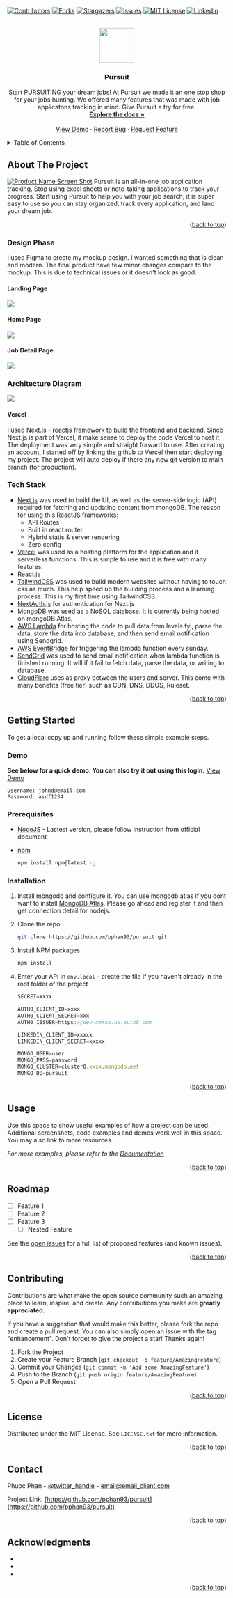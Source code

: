 <div id="top"></div>

[![Contributors][contributors-shield]][contributors-url]
[![Forks][forks-shield]][forks-url]
[![Stargazers][stars-shield]][stars-url]
[![Issues][issues-shield]][issues-url]
[![MIT License][license-shield]][license-url]
[![LinkedIn][linkedin-shield]][linkedin-url]

<!-- PROJECT LOGO -->
<br />
<div align="center">
  <a href="https://github.com/pphan93/pursuit">
    <img src="public/status-up.svg" alt="Logo" width="80" height="80" style="color:white;">
  </a>

<h3 align="center">Pursuit</h3>

  <p align="center">
    Start PURSUITING your dream jobs!
At Pursuit we made it an one stop shop for your jobs hunting. We offered many features that was made with job applicatons tracking in mind. Give Pursuit a try for free.
    <br />
    <a href="https://github.com/pphan93/pursuit"><strong>Explore the docs »</strong></a>
    <br />
    <br />
    <a href="https://pursuit.pphan.ca">View Demo</a>
    ·
    <a href="https://github.com/pphan93/pursuit/issues">Report Bug</a>
    ·
    <a href="https://github.com/pphan93/pursuit/issues">Request Feature</a>
  </p>
</div>

<!-- TABLE OF CONTENTS -->
<details>
  <summary>Table of Contents</summary>
  <ol>
    <li>
      <a href="#about-the-project">About The Project</a>
      <ul>
        <li><a href="#built-with">Built With</a></li>
      </ul>
    </li>
    <li>
      <a href="#getting-started">Getting Started</a>
      <ul>
        <li><a href="#prerequisites">Prerequisites</a></li>
        <li><a href="#installation">Installation</a></li>
      </ul>
    </li>
    <li><a href="#usage">Usage</a></li>
    <li><a href="#roadmap">Roadmap</a></li>
    <li><a href="#contributing">Contributing</a></li>
    <li><a href="#license">License</a></li>
    <li><a href="#contact">Contact</a></li>
    <li><a href="#acknowledgments">Acknowledgments</a></li>
  </ol>
</details>

<!-- ABOUT THE PROJECT -->

## About The Project

[![Product Name Screen Shot][product-screenshot]](https://pursuit.pphan.ca)
Pursuit is an all-in-one job application tracking. Stop using excel sheets or note-taking applications to track your progress. Start using Pursuit to help you with your job search, it is super easy to use so you can stay organized, track every application, and land your dream job.

<p align="right">(<a href="#top">back to top</a>)</p>

### Design Phase

I used Figma to create my mockup design. I wanted something that is clean and modern. The final product have few minor changes compare to the mockup. This is due to technical issues or it doesn't look as good.

#### Landing Page

![](readme/Pursuit_Landing_Page.png)

#### Home Page

![](readme/Pursuit_Home_Page.png)

#### Job Detail Page

![](readme/Pursuit_Job_Detail_Page.jpg)

### Architecture Diagram

![](readme/Pursuit_Diagram.png)

#### Vercel

I used Next.js - reactjs framework to build the frontend and backend. Since Next.js is part of Vercel, it make sense to deploy the code Vercel to host it. The deployment was very simple and straight forward to use. After creating an account, I started off by linking the github to Vercel then start deploying my project. The project will auto deploy if there any new git version to main branch (for production).

### Tech Stack

- [Next.js](https://nextjs.org/) was used to build the UI, as well as the server-side logic (API) required for fetching and updating content from mongoDB. The reason for using this ReactJS frameworks:
  - API Routes
  - Built in react router
  - Hybrid statis & server rendering
  - Zero config
- [Vercel](https://vercel.com/) was used as a hosting platform for the application and it serverless functions. This is simple to use and it is free with many features.
- [React.js](https://reactjs.org/)
- [TailwindCSS](https://tailwindcss.com/) was used to build modern websites without having to touch css as much. This help speed up the building process and a learning process. This is my first time using TailwindCSS.
- [NextAuth.js](https://next-auth.js.org/) for authentication for Next.js
- [MongoDB](https://www.mongodb.com/) was used as a NoSQL database. It is currently being hosted on mongoDB Atlas.
- [AWS Lambda](https://aws.amazon.com/lambda/) for hosting the code to pull data from levels.fyi, parse the data, store the data into database, and then send email notification using Sendgrid.
- [AWS EventBridge](https://aws.amazon.com/eventbridge/) for triggering the lambda function every sunday.
- [SendGrid](https://sendgrid.com/) was used to send email notification when lambda function is finished running. It will if it fail to fetch data, parse the data, or writing to database.
- [CloudFlare](https://www.cloudflare.com/) uses as proxy between the users and server. This come with many benefits (free tier) such as CDN, DNS, DDOS, Ruleset.

<p align="right">(<a href="#top">back to top</a>)</p>

<!-- GETTING STARTED -->

## Getting Started

To get a local copy up and running follow these simple example steps.

### Demo

**See below for a quick demo. You can also try it out using this login.**
<a href="https://pursuit.pphan.ca">View Demo</a>

```
Username: johnd@email.com
Password: asdf1234
```

### Prerequisites

- [NodeJS](https://nodejs.dev/learn/how-to-install-nodejs) - Lastest version, please follow instruction from official document

- [npm](https://docs.npmjs.com/downloading-and-installing-node-js-and-npm)
  ```sh
  npm install npm@latest -g
  ```

### Installation

1. Install mongodb and configure it. You can use mongodb atlas if you dont want to install [MongoDB Atlas](https://docs.atlas.mongodb.com/getting-started/). Please go ahead and register it and then get connection detail for nodejs.
2. Clone the repo
   ```sh
   git clone https://github.com/pphan93/pursuit.git
   ```
3. Install NPM packages
   ```sh
   npm install
   ```
4. Enter your API in `env.local` - create the file if you haven't already in the root folder of the project

   ```js
   SECRET=xxxx

   AUTH0_CLIENT_ID=xxxx
   AUTH0_CLIENT_SECRET=xxx
   AUTH0_ISSUER=https://dev-xxxxx.us.auth0.com

   LINKEDIN_CLIENT_ID=xxxxx
   LINKEDIN_CLIENT_SECRET=xxxxx

   MONGO_USER=user
   MONGO_PASS=password
   MONGO_CLUSTER=cluster0.xxxx.mongodb.net
   MONGO_DB=pursuit
   ```

<p align="right">(<a href="#top">back to top</a>)</p>

<!-- USAGE EXAMPLES -->

## Usage

Use this space to show useful examples of how a project can be used. Additional screenshots, code examples and demos work well in this space. You may also link to more resources.

_For more examples, please refer to the [Documentation](https://example.com)_

<p align="right">(<a href="#top">back to top</a>)</p>

<!-- ROADMAP -->

## Roadmap

- [ ] Feature 1
- [ ] Feature 2
- [ ] Feature 3
  - [ ] Nested Feature

See the [open issues](https://github.com/pphan93/pursuit/issues) for a full list of proposed features (and known issues).

<p align="right">(<a href="#top">back to top</a>)</p>

<!-- CONTRIBUTING -->

## Contributing

Contributions are what make the open source community such an amazing place to learn, inspire, and create. Any contributions you make are **greatly appreciated**.

If you have a suggestion that would make this better, please fork the repo and create a pull request. You can also simply open an issue with the tag "enhancement".
Don't forget to give the project a star! Thanks again!

1. Fork the Project
2. Create your Feature Branch (`git checkout -b feature/AmazingFeature`)
3. Commit your Changes (`git commit -m 'Add some AmazingFeature'`)
4. Push to the Branch (`git push origin feature/AmazingFeature`)
5. Open a Pull Request

<p align="right">(<a href="#top">back to top</a>)</p>

<!-- LICENSE -->

## License

Distributed under the MIT License. See `LICENSE.txt` for more information.

<p align="right">(<a href="#top">back to top</a>)</p>

<!-- CONTACT -->

## Contact

Phuoc Phan - [@twitter_handle](https://twitter.com/twitter_handle) - email@email_client.com

Project Link: [https://github.com/pphan93/pursuit](https://github.com/pphan93/pursuit)

<p align="right">(<a href="#top">back to top</a>)</p>

<!-- ACKNOWLEDGMENTS -->

## Acknowledgments

- []()
- []()
- []()

<p align="right">(<a href="#top">back to top</a>)</p>

<!-- MARKDOWN LINKS & IMAGES -->
<!-- https://www.markdownguide.org/basic-syntax/#reference-style-links -->

[contributors-shield]: https://img.shields.io/github/contributors/pphan93/pursuit.svg?style=for-the-badge
[contributors-url]: https://github.com/pphan93/pursuit/contributors
[forks-shield]: https://img.shields.io/github/forks/pphan93/pursuit.svg?style=for-the-badge
[forks-url]: https://github.com/pphan93/pursuit/network/members
[stars-shield]: https://img.shields.io/github/stars/pphan93/pursuit.svg?style=for-the-badge
[stars-url]: https://github.com/pphan93/pursuit/stargazers
[issues-shield]: https://img.shields.io/github/issues/pphan93/pursuit.svg?style=for-the-badge
[issues-url]: https://github.com/pphan93/pursuit/issues
[license-shield]: https://img.shields.io/github/license/pphan93/pursuit.svg?style=for-the-badge
[license-url]: https://github.com/pphan93/pursuit/blob/master/LICENSE.txt
[linkedin-shield]: https://img.shields.io/badge/-LinkedIn-black.svg?style=for-the-badge&logo=linkedin&colorB=555
[linkedin-url]: https://www.linkedin.com/in/phuoc-phan/
[product-screenshot]: public/Pursuit_pic.png
[product-diagram]: readme/Pursuit_Diagram.png
